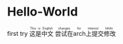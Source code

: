 # Hello-World
first try
<ruby>这是中文<rt>This is English</rt></ruby>
<ruby>尝试在arch上提交修改<rt>changes for interest hihihi</rt></ruby>
